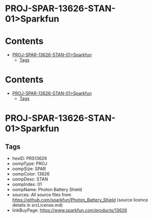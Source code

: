 
PROJ-SPAR-13626-STAN-01>Sparkfun
================================

Contents
========

* [PROJ-SPAR-13626-STAN-01>Sparkfun](#proj-spar-13626-stan-01sparkfun)
	* [Tags](#tags)

Contents
========

* [PROJ-SPAR-13626-STAN-01>Sparkfun](#proj-spar-13626-stan-01sparkfun)
	* [Tags](#tags)

# PROJ-SPAR-13626-STAN-01>Sparkfun

## Tags

- hexID: PRS13626
- oompType: PROJ
- oompSize: SPAR
- oompColor: 13626
- oompDesc: STAN
- oompIndex: 01
- oompName: Photon Battery Shield
- sources: All source files from https://github.com/sparkfun/Photon_Battery_Shield (source licence details in srcLicense.md)
- linkBuyPage: https://www.sparkfun.com/products/13626
